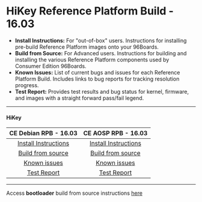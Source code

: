 # HiKey Reference Platform Build - 16.03

- **Install Instructions:** For "out-of-box" users. Instructions for installing pre-build Reference Platform images onto your 96Boards.
- **Build from Source:** For Advanced users. Instructions for building and installing the various Reference Platform components used by Consumer Edition 96Boards.
- **Known Issues:** List of current bugs and issues for each Reference Platform Build. Includes links to bug reports for tracking resolution progress.
- **Test Report:** Provides test results and bug status for kernel, firmware, and images with a straight forward pass/fail legend.

***

#### HiKey



|   **CE Debian RPB - 16.03**   |    **CE AOSP RPB - 16.03**  |
|:-----------------------------:|:---------------------------:|
|   [Install Instructions](InstallDebianRPB-16.03.md)    |   [Install Instructions](InstallAOSPRPB-16.03.md)  |
|    <a href="https://github.com/linaro/documentation/wiki/HiKey-RPB-Debian-Build-Source-16.03" target="_blank">Build from source</a>      |    <a href="https://github.com/linaro/documentation/wiki/HiKey-RPB-AOSP-Build-Source-16.03" target="_blank">Build from source</a>    |
|       [Known issues](https://github.com/linaro/documentation/wiki/RPB-16.03-Known-Issues#hikey)        |      [Known issues](https://github.com/linaro/documentation/wiki/RPB-16.03-Known-Issues#hikey)       |
|        [Test Report](https://builds.96boards.org/releases/reference-platform/debian/hikey/16.03/CE-Debian-RPB-16.03-HiKey-TestReport.pdf)        |       [Test Report](http://builds.96boards.org/releases/reference-platform/aosp/hikey/16.03/CE-AOSP-RPB-16.03-HiKey-TestReport.pdf)       |


***

Access **bootloader** build from source instructions [here](BuildSourceBL.md) 
